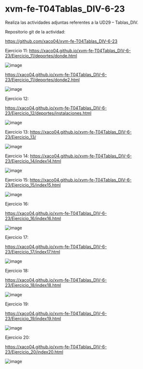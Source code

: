 # xvm-fe-T04Tablas_DIV-6-23
Realiza las actividades adjuntas referentes a la UD29 – Tablas_DIV.

Repositorio git de la actividad: 

https://github.com/xaco04/xvm-fe-T04Tablas_DIV-6-23 

Ejercicio 11: 
https://xaco04.github.io/xvm-fe-T04Tablas_DIV-6-23/Ejercicio_11/deportes/donde.html

![image](https://github.com/xaco04/xvm-fe-T04Tablas_DIV-6-23/assets/93447803/cd7e9e6c-639d-4bf2-b1ac-58e3abfdf48b)

https://xaco04.github.io/xvm-fe-T04Tablas_DIV-6-23/Ejercicio_11/deportes/donde2.html

 ![image](https://github.com/xaco04/xvm-fe-T04Tablas_DIV-6-23/assets/93447803/7cd200a8-5d11-4d81-a5cd-1fad923b914b)


Ejercicio 12: 

https://xaco04.github.io/xvm-fe-T04Tablas_DIV-6-23/Ejercicio_12/deportes/instalaciones.html

![image](https://github.com/xaco04/xvm-fe-T04Tablas_DIV-6-23/assets/93447803/21eee6d9-2c91-491e-90a8-b581376edfa1)


Ejercicio 13: 
https://xaco04.github.io/xvm-fe-T04Tablas_DIV-6-23/Ejercicio_13/

![image](https://github.com/xaco04/xvm-fe-T04Tablas_DIV-6-23/assets/93447803/a083f906-6ccc-4ed1-bd17-8c609d7b8eb8)


Ejercicio 14: 
https://xaco04.github.io/xvm-fe-T04Tablas_DIV-6-23/Ejercicio_14/index14.html

![image](https://github.com/xaco04/xvm-fe-T04Tablas_DIV-6-23/assets/93447803/51e76e81-d44c-4f0e-b7a1-2730d6cecf4f)

Ejercicio 15: 
https://xaco04.github.io/xvm-fe-T04Tablas_DIV-6-23/Ejercicio_15/index15.html

![image](https://github.com/xaco04/xvm-fe-T04Tablas_DIV-6-23/assets/93447803/fe7c065e-af0f-4779-bc6b-02585e366941)


Ejercicio 16: 

https://xaco04.github.io/xvm-fe-T04Tablas_DIV-6-23/Ejercicio_16/index16.html

![image](https://github.com/xaco04/xvm-fe-T04Tablas_DIV-6-23/assets/93447803/88ac6e58-f9fd-46fc-a463-f8d19d767730)



Ejercicio 17: 

https://xaco04.github.io/xvm-fe-T04Tablas_DIV-6-23/Ejercicio_17/index17.html

![image](https://github.com/xaco04/xvm-fe-T04Tablas_DIV-6-23/assets/93447803/2d6281bf-2d16-4cac-b0d8-ae216060a1ff)


Ejercicio 18: 

https://xaco04.github.io/xvm-fe-T04Tablas_DIV-6-23/Ejercicio_18/index18.html

![image](https://github.com/xaco04/xvm-fe-T04Tablas_DIV-6-23/assets/93447803/73e75c57-ee14-46d4-9e00-ca977ac44b55)


Ejercicio 19: 

https://xaco04.github.io/xvm-fe-T04Tablas_DIV-6-23/Ejercicio_19/index19.html

![image](https://github.com/xaco04/xvm-fe-T04Tablas_DIV-6-23/assets/93447803/3269f043-1b38-437c-a250-46792325750e)

 
Ejercicio 20: 

https://xaco04.github.io/xvm-fe-T04Tablas_DIV-6-23/Ejercicio_20/index20.html

![image](https://github.com/xaco04/xvm-fe-T04Tablas_DIV-6-23/assets/93447803/072cbada-371e-4a17-aba8-7f0f18a49cbe)


